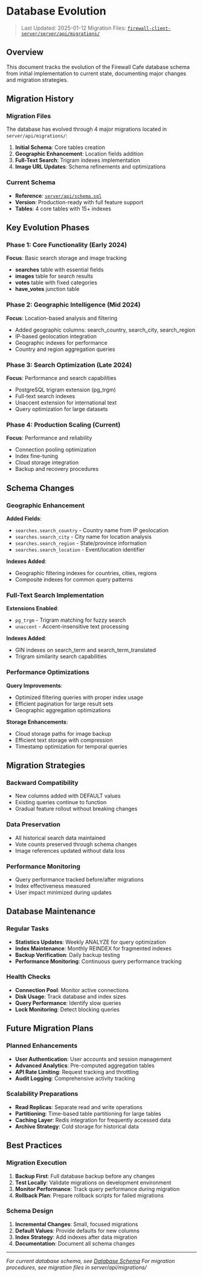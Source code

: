 # Database Evolution

> Last Updated: 2025-01-12
> Migration Files: [`firewall-client-server/server/api/migrations/`](https://github.com/FIREWALL-cafe/firewall-client-server/tree/main/server/api/migrations)

## Overview

This document tracks the evolution of the Firewall Cafe database schema from initial implementation to current state, documenting major changes and migration strategies.

## Migration History

### Migration Files
The database has evolved through 4 major migrations located in `server/api/migrations/`:
1. **Initial Schema**: Core tables creation
2. **Geographic Enhancement**: Location fields addition  
3. **Full-Text Search**: Trigram indexes implementation
4. **Image URL Updates**: Schema refinements and optimizations

### Current Schema
- **Reference**: [`server/api/schema.sql`](https://github.com/FIREWALL-cafe/firewall-client-server/blob/main/server/api/schema.sql)
- **Version**: Production-ready with full feature support
- **Tables**: 4 core tables with 15+ indexes

## Key Evolution Phases

### Phase 1: Core Functionality (Early 2024)
**Focus**: Basic search storage and image tracking
- **searches** table with essential fields
- **images** table for search results
- **votes** table with fixed categories
- **have_votes** junction table

### Phase 2: Geographic Intelligence (Mid 2024)
**Focus**: Location-based analysis and filtering
- Added geographic columns: search_country, search_city, search_region
- IP-based geolocation integration
- Geographic indexes for performance
- Country and region aggregation queries

### Phase 3: Search Optimization (Late 2024)  
**Focus**: Performance and search capabilities
- PostgreSQL trigram extension (pg_trgm)
- Full-text search indexes
- Unaccent extension for international text
- Query optimization for large datasets

### Phase 4: Production Scaling (Current)
**Focus**: Performance and reliability
- Connection pooling optimization
- Index fine-tuning
- Cloud storage integration
- Backup and recovery procedures

## Schema Changes

### Geographic Enhancement
**Added Fields**:
- `searches.search_country` - Country name from IP geolocation
- `searches.search_city` - City name for location analysis
- `searches.search_region` - State/province information
- `searches.search_location` - Event/location identifier

**Indexes Added**:
- Geographic filtering indexes for countries, cities, regions
- Composite indexes for common query patterns

### Full-Text Search Implementation
**Extensions Enabled**:
- `pg_trgm` - Trigram matching for fuzzy search
- `unaccent` - Accent-insensitive text processing

**Indexes Added**:
- GIN indexes on search_term and search_term_translated
- Trigram similarity search capabilities

### Performance Optimizations
**Query Improvements**:
- Optimized filtering queries with proper index usage
- Efficient pagination for large result sets
- Geographic aggregation optimizations

**Storage Enhancements**:
- Cloud storage paths for image backup
- Efficient text storage with compression
- Timestamp optimization for temporal queries

## Migration Strategies

### Backward Compatibility
- New columns added with DEFAULT values
- Existing queries continue to function
- Gradual feature rollout without breaking changes

### Data Preservation
- All historical search data maintained
- Vote counts preserved through schema changes
- Image references updated without data loss

### Performance Monitoring
- Query performance tracked before/after migrations
- Index effectiveness measured
- User impact minimized during updates

## Database Maintenance

### Regular Tasks
- **Statistics Updates**: Weekly ANALYZE for query optimization
- **Index Maintenance**: Monthly REINDEX for fragmented indexes
- **Backup Verification**: Daily backup testing
- **Performance Monitoring**: Continuous query performance tracking

### Health Checks
- **Connection Pool**: Monitor active connections
- **Disk Usage**: Track database and index sizes
- **Query Performance**: Identify slow queries
- **Lock Monitoring**: Detect blocking queries

## Future Migration Plans

### Planned Enhancements
- **User Authentication**: User accounts and session management
- **Advanced Analytics**: Pre-computed aggregation tables
- **API Rate Limiting**: Request tracking and throttling
- **Audit Logging**: Comprehensive activity tracking

### Scalability Preparations
- **Read Replicas**: Separate read and write operations
- **Partitioning**: Time-based table partitioning for large tables
- **Caching Layer**: Redis integration for frequently accessed data
- **Archive Strategy**: Cold storage for historical data

## Best Practices

### Migration Execution
1. **Backup First**: Full database backup before any changes
2. **Test Locally**: Validate migrations on development environment
3. **Monitor Performance**: Track query performance during migration
4. **Rollback Plan**: Prepare rollback scripts for failed migrations

### Schema Design
1. **Incremental Changes**: Small, focused migrations
2. **Default Values**: Provide defaults for new columns
3. **Index Strategy**: Add indexes after data migration
4. **Documentation**: Document all schema changes

---

*For current database schema, see [Database Schema](../api/DATABASE.md)*
*For migration procedures, see migration files in server/api/migrations/*